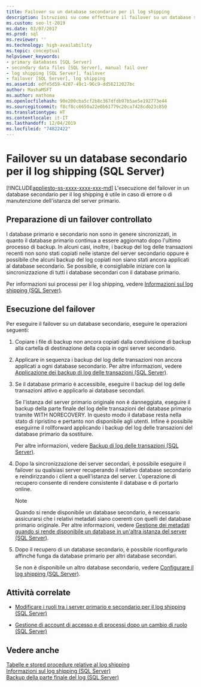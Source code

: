 ```yaml
---
title: Failover su un database secondario per il log shipping
description: Istruzioni su come effettuare il failover su un database secondario per il log shipping di SQL Server.
ms.custom: seo-lt-2019
ms.date: 03/07/2017
ms.prod: sql
ms.reviewer: ''
ms.technology: high-availability
ms.topic: conceptual
helpviewer_keywords:
- primary databases [SQL Server]
- secondary data files [SQL Server], manual fail over
- log shipping [SQL Server], failover
- failover [SQL Server], log shipping
ms.assetid: edfe5d59-4287-49c1-96c9-dd56212027bc
author: MashaMSFT
ms.author: mathoma
ms.openlocfilehash: 90e200cba5cf2b8c367dfdb97b5ae5e192773e44
ms.sourcegitcommit: f8cf8cc6650a22e0b61779c20ca7428cdb23c850
ms.translationtype: HT
ms.contentlocale: it-IT
ms.lasthandoff: 12/04/2019
ms.locfileid: "74822422"
---
```

# <a name="fail-over-to-a-log-shipping-secondary-sql-server"></a>Failover su un database secondario per il log shipping (SQL Server)
[!INCLUDE[appliesto-ss-xxxx-xxxx-xxx-md](../../includes/appliesto-ss-xxxx-xxxx-xxx-md.md)]
  L'esecuzione del failover in un database secondario per il log shipping è utile in caso di errore o di manutenzione dell'istanza del server primario.  
  
## <a name="preparing-for-a-controlled-failover"></a>Preparazione di un failover controllato  
 I database primario e secondario non sono in genere sincronizzati, in quanto il database primario continua a essere aggiornato dopo l'ultimo processo di backup. In alcuni casi, inoltre, i backup del log delle transazioni recenti non sono stati copiati nelle istanze del server secondario oppure è possibile che alcuni backup del log copiati non siano stati ancora applicati al database secondario. Se possibile, è consigliabile iniziare con la sincronizzazione di tutti i database secondari con il database primario.  
  
 Per informazioni sui processi per il log shipping, vedere [Informazioni sul log shipping &#40;SQL Server&#41;](../../database-engine/log-shipping/about-log-shipping-sql-server.md).  
  
## <a name="failing-over"></a>Esecuzione del failover  
 Per eseguire il failover su un database secondario, eseguire le operazioni seguenti:  
  
1.  Copiare i file di backup non ancora copiati dalla condivisione di backup alla cartella di destinazione della copia in ogni server secondario.  
  
2.  Applicare in sequenza i backup del log delle transazioni non ancora applicati a ogni database secondario. Per altre informazioni, vedere [Applicazione dei backup di log delle transazioni &#40;SQL Server&#41;](../../relational-databases/backup-restore/apply-transaction-log-backups-sql-server.md).  
  
3.  Se il database primario è accessibile, eseguire il backup del log delle transazioni attivo e applicarlo ai database secondari.  
  
     Se l'istanza del server primario originale non è danneggiata, eseguire il backup della parte finale del log delle transazioni del database primario tramite WITH NORECOVERY. In questo modo il database resta nella stato di ripristino e pertanto non disponibile agli utenti. Infine è possibile eseguirne il rollforward applicando i backup del log delle transazioni del database primario da sostituire.  
  
     Per altre informazioni, vedere [Backup di log delle transazioni &#40;SQL Server&#41;](../../relational-databases/backup-restore/transaction-log-backups-sql-server.md).  
  
4.  Dopo la sincronizzazione dei server secondari, è possibile eseguire il failover su qualsiasi server recuperando il relativo database secondario e reindirizzando i client a quell'istanza del server. L'operazione di recupero consente di rendere consistente il database e di portarlo online.  
  
    > [!NOTE]  
    >  Quando si rende disponibile un database secondario, è necessario assicurarsi che i relativi metadati siano coerenti con quelli del database primario originale. Per altre informazioni, vedere [Gestione dei metadati quando si rende disponibile un database in un'altra istanza del server &#40;SQL Server&#41;](../../relational-databases/databases/manage-metadata-when-making-a-database-available-on-another-server.md).  
  
5.  Dopo il recupero di un database secondario, è possibile riconfigurarlo affinché funga da database primario per altri database secondari.  
  
     Se non è disponibile un altro database secondario, vedere [Configurare il log shipping &#40;SQL Server&#41;](../../database-engine/log-shipping/configure-log-shipping-sql-server.md).  
  
##  <a name="RelatedTasks"></a> Attività correlate  
  
-   [Modificare i ruoli tra i server primario e secondario per il log shipping &#40;SQL Server&#41;](../../database-engine/log-shipping/change-roles-between-primary-and-secondary-log-shipping-servers-sql-server.md)  
  
-   [Gestione di account di accesso e di processi dopo un cambio di ruolo &#40;SQL Server&#41;](../../sql-server/failover-clusters/management-of-logins-and-jobs-after-role-switching-sql-server.md)  
  
## <a name="see-also"></a>Vedere anche  
 [Tabelle e stored procedure relative al log shipping](../../database-engine/log-shipping/log-shipping-tables-and-stored-procedures.md)   
 [Informazioni sul log shipping &#40;SQL Server&#41;](../../database-engine/log-shipping/about-log-shipping-sql-server.md)   
 [Backup della parte finale del log &#40;SQL Server&#41;](../../relational-databases/backup-restore/tail-log-backups-sql-server.md)  
  
  
